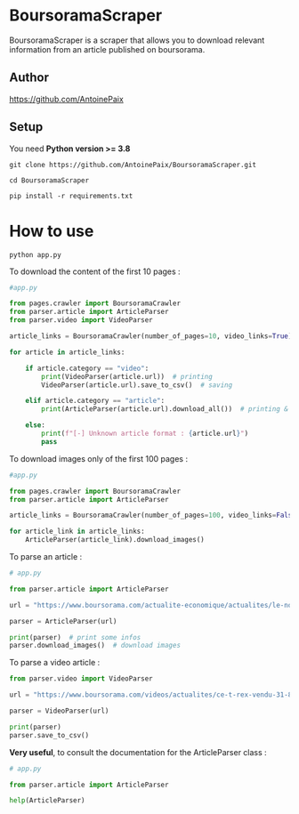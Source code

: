 # BoursoramaScraper


BoursoramaScraper is a scraper that allows you to download relevant information from an article published on boursorama.

## Author

https://github.com/AntoinePaix

## Setup

You need **Python version >= 3.8**

```
git clone https://github.com/AntoinePaix/BoursoramaScraper.git

cd BoursoramaScraper

pip install -r requirements.txt
```

# How to use

```
python app.py
```

To download the content of the first 10 pages :

```python
#app.py

from pages.crawler import BoursoramaCrawler
from parser.article import ArticleParser
from parser.video import VideoParser

article_links = BoursoramaCrawler(number_of_pages=10, video_links=True).run()

for article in article_links:

    if article.category == "video":
        print(VideoParser(article.url))  # printing
        VideoParser(article.url).save_to_csv()  # saving

    elif article.category == "article":
        print(ArticleParser(article.url).download_all())  # printing & saving all

    else:
        print(f"[-] Unknown article format : {article.url}")
        pass
```

To download images only of the first 100 pages :

```python
#app.py

from pages.crawler import BoursoramaCrawler
from parser.article import ArticleParser

article_links = BoursoramaCrawler(number_of_pages=100, video_links=False).run()

for article_link in article_links:
    ArticleParser(article_link).download_images()
```

To parse an article :

```python
# app.py

from parser.article import ArticleParser

url = "https://www.boursorama.com/actualite-economique/actualites/le-nobel-de-chimie-a-deux-chirurgiennes-des-genes-dont-une-francaise-4ee7deb2cefb65ec0fb9503542bb2047"

parser = ArticleParser(url)

print(parser)  # print some infos
parser.download_images()  # download images
```

To parse a video article :

```python
from parser.video import VideoParser

url = "https://www.boursorama.com/videos/actualites/ce-t-rex-vendu-31-8-millions-de-dollars-est-le-plus-cher-du-monde-e97c6d900ce264de872a6d32845dd112"

parser = VideoParser(url)

print(parser)
parser.save_to_csv()
```


**Very useful**, to consult the documentation for the ArticleParser class :

```python
# app.py

from parser.article import ArticleParser

help(ArticleParser)
```